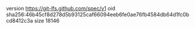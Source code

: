 version https://git-lfs.github.com/spec/v1
oid sha256:46b45cf8d278d5b93125caf66094eeb6fe0ae76fb4584db64d1fc0bcd8412c3a
size 18146
